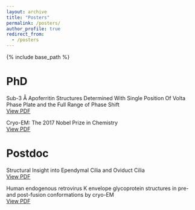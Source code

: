 ```yaml
---
layout: archive
title: "Posters"
permalink: /posters/
author_profile: true
redirect_from:
  - /posters
---
```


{% include base_path %}

PhD  
======
Sub-3 Å Apoferritin Structures Determined With Single Position Of Volta Phase Plate and the Full Range of Phase Shift  
[View PDF](/posters/VPP.pdf)  

Cryo-EM: The 2017 Nobel Prize in Chemistry   
[View PDF](/posters/2017.pdf)  

Postdoc  
======
Structural Insight into Ependymal Cilia and Oviduct Cilia  
[View PDF](/posters/cilia.pdf)  
  
Human endogenous retrovirus K envelope glycoprotein structures in pre- and
post-fusion conformations by cryo-EM  
[View PDF](/posters/HERVK.pdf)
  
